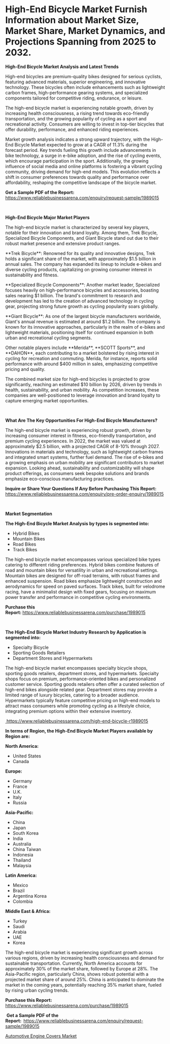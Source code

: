 <p><h1>High-End Bicycle Market Furnish Information about Market Size, Market Share, Market Dynamics, and Projections Spanning from 2025 to 2032.</h1></p><p><strong>High-End Bicycle Market Analysis and Latest Trends</strong></p>
<p><p>High-end bicycles are premium-quality bikes designed for serious cyclists, featuring advanced materials, superior engineering, and innovative technology. These bicycles often include enhancements such as lightweight carbon frames, high-performance gearing systems, and specialized components tailored for competitive riding, endurance, or leisure.</p><p>The high-end bicycle market is experiencing notable growth, driven by increasing health consciousness, a rising trend towards eco-friendly transportation, and the growing popularity of cycling as a sport and recreational activity. Consumers are willing to invest in top-tier bicycles that offer durability, performance, and enhanced riding experiences. </p><p>Market growth analysis indicates a strong upward trajectory, with the High-End Bicycle Market expected to grow at a CAGR of 11.3% during the forecast period. Key trends fueling this growth include advancements in bike technology, a surge in e-bike adoption, and the rise of cycling events, which encourage participation in the sport. Additionally, the growing influence of social media and online platforms is fostering a vibrant cycling community, driving demand for high-end models. This evolution reflects a shift in consumer preferences towards quality and performance over affordability, reshaping the competitive landscape of the bicycle market.</p></p>
<p><strong>Get a Sample PDF of the Report:&nbsp;</strong> <a href="https://www.reliablebusinessarena.com/enquiry/request-sample/1989015?utm_campaign=3041&utm_medium=2&utm_source=Github&utm_content=ia&utm_term=31032025&utm_id=high-end-bicycle">https://www.reliablebusinessarena.com/enquiry/request-sample/1989015</a></p>
<p>&nbsp;</p>
<p><strong>High-End Bicycle Major Market Players</strong></p>
<p><p>The high-end bicycle market is characterized by several key players, notable for their innovation and brand loyalty. Among them, Trek Bicycle, Specialized Bicycle Components, and Giant Bicycle stand out due to their robust market presence and extensive product ranges.</p><p>**Trek Bicycle**: Renowned for its quality and innovative designs, Trek holds a significant share of the market, with approximately $1.5 billion in annual sales. The company has expanded its lineup to include e-bikes and diverse cycling products, capitalizing on growing consumer interest in sustainability and fitness.</p><p>**Specialized Bicycle Components**: Another market leader, Specialized focuses heavily on high-performance bicycles and accessories, boasting sales nearing $1 billion. The brand's commitment to research and development has led to the creation of advanced technology in cycling gear, projecting strong future growth as cycling popularity soars globally.</p><p>**Giant Bicycle**: As one of the largest bicycle manufacturers worldwide, Giant's annual revenue is estimated at around $1.2 billion. The company is known for its innovative approaches, particularly in the realm of e-bikes and lightweight materials, positioning itself for continued expansion in both urban and recreational cycling segments.</p><p>Other notable players include **Merida**, **SCOTT Sports**, and **DAHON**, each contributing to a market bolstered by rising interest in cycling for recreation and commuting. Merida, for instance, reports solid performance with around $400 million in sales, emphasizing competitive pricing and quality.</p><p>The combined market size for high-end bicycles is projected to grow significantly, reaching an estimated $10 billion by 2026, driven by trends in health, sustainability, and urban mobility. As competition increases, these companies are well-positioned to leverage innovation and brand loyalty to capture emerging market opportunities.</p></p>
<p>&nbsp;</p>
<p><strong>What Are The Key Opportunities For High-End Bicycle Manufacturers?</strong></p>
<p><p>The high-end bicycle market is experiencing robust growth, driven by increasing consumer interest in fitness, eco-friendly transportation, and premium cycling experiences. In 2022, the market was valued at approximately $2.5 billion, with a projected CAGR of 8-10% through 2027. Innovations in materials and technology, such as lightweight carbon frames and integrated smart systems, further fuel demand. The rise of e-bikes and a growing emphasis on urban mobility are significant contributors to market expansion. Looking ahead, sustainability and customizability will shape product offerings, as consumers seek bespoke solutions and brands emphasize eco-conscious manufacturing practices.</p></p>
<p><strong>Inquire or Share Your Questions If Any Before Purchasing This Report:</strong> <a href="https://www.reliablebusinessarena.com/enquiry/pre-order-enquiry/1989015?utm_campaign=3041&utm_medium=2&utm_source=Github&utm_content=ia&utm_term=31032025&utm_id=high-end-bicycle">https://www.reliablebusinessarena.com/enquiry/pre-order-enquiry/1989015</a></p>
<p>&nbsp;</p>
<p><strong>Market Segmentation</strong></p>
<p><strong>The High-End Bicycle Market Analysis by types is segmented into:</strong></p>
<p><ul><li>Hybrid Bikes</li><li>Mountain Bikes</li><li>Road Bikes</li><li>Track Bikes</li></ul></p>
<p><p>The high-end bicycle market encompasses various specialized bike types catering to different riding preferences. Hybrid bikes combine features of road and mountain bikes for versatility in urban and recreational settings. Mountain bikes are designed for off-road terrains, with robust frames and enhanced suspension. Road bikes emphasize lightweight construction and aerodynamics for speed on paved surfaces. Track bikes, built for velodrome racing, have a minimalist design with fixed gears, focusing on maximum power transfer and performance in competitive cycling environments.</p></p>
<p><strong>Purchase this Report:&nbsp;</strong><a href="https://www.reliablebusinessarena.com/purchase/1989015?utm_campaign=3041&utm_medium=2&utm_source=Github&utm_content=ia&utm_term=31032025&utm_id=high-end-bicycle">https://www.reliablebusinessarena.com/purchase/1989015</a></p>
<p>&nbsp;</p>
<p><strong>The High-End Bicycle Market Industry Research by Application is segmented into:</strong></p>
<p><ul><li>Specialty Bicycle</li><li>Sporting Goods Retailers</li><li>Department Stores and Hypermarkets</li></ul></p>
<p><p>The high-end bicycle market encompasses specialty bicycle shops, sporting goods retailers, department stores, and hypermarkets. Specialty shops focus on premium, performance-oriented bikes and personalized customer service. Sporting goods retailers often offer a curated selection of high-end bikes alongside related gear. Department stores may provide a limited range of luxury bicycles, catering to a broader audience. Hypermarkets typically feature competitive pricing on high-end models to attract mass consumers while promoting cycling as a lifestyle choice, integrating premium options within their extensive inventory.</p></p>
<p><a href="https://www.reliablebusinessarena.com/high-end-bicycle-r1989015?utm_campaign=3041&utm_medium=2&utm_source=Github&utm_content=ia&utm_term=31032025&utm_id=high-end-bicycle">&nbsp;https://www.reliablebusinessarena.com/high-end-bicycle-r1989015</a></p>
<p><strong>In terms of Region, the High-End Bicycle Market Players available by Region are:</strong></p>
<p>
    <p> <strong> North America: </strong>
        <ul>
            <li>United States</li>
            <li>Canada</li>
        </ul>
        </p> 
    <p> <strong> Europe: </strong>
        <ul>
            <li>Germany</li>
            <li>France</li>
            <li>U.K.</li>
            <li>Italy</li>
            <li>Russia</li>
        </ul>
        </p> 
    <p> <strong> Asia-Pacific: </strong>
        <ul>
            <li>China</li>
            <li>Japan</li>
            <li>South Korea</li>
            <li>India</li>
            <li>Australia</li>
            <li>China Taiwan</li>
            <li>Indonesia</li>
            <li>Thailand</li>
            <li>Malaysia</li>
        </ul>
        </p> 
    <p> <strong> Latin America: </strong>
        <ul>
            <li>Mexico</li>
            <li>Brazil</li>
            <li>Argentina Korea</li>
            <li>Colombia</li>
        </ul>
        </p> 
    <p> <strong> Middle East & Africa: </strong>
        <ul>
            <li>Turkey</li>
            <li>Saudi</li>
            <li>Arabia</li>
            <li>UAE</li>
            <li>Korea</li>
        </ul>
    </p>
    </p>
<p><p>The high-end bicycle market is experiencing significant growth across various regions, driven by increasing health consciousness and demand for sustainable transportation. Currently, North America accounts for approximately 30% of the market share, followed by Europe at 28%. The Asia-Pacific region, particularly China, shows robust potential with a projected market share of around 25%. China is anticipated to dominate the market in the coming years, potentially reaching 35% market share, fueled by rising urban cycling trends.</p></p>
<p><strong>Purchase this Report: </strong><a href="https://www.reliablebusinessarena.com/purchase/1989015?utm_campaign=3041&utm_medium=2&utm_source=Github&utm_content=ia&utm_term=31032025&utm_id=high-end-bicycle">https://www.reliablebusinessarena.com/purchase/1989015</a></p>
<p>&nbsp;<strong>Get a Sample PDF of the Report:&nbsp;&nbsp;</strong><a href="https://www.reliablebusinessarena.com/enquiry/request-sample/1989015?utm_campaign=3041&utm_medium=2&utm_source=Github&utm_content=ia&utm_term=31032025&utm_id=high-end-bicycle">https://www.reliablebusinessarena.com/enquiry/request-sample/1989015</a></p>
<p><strong></strong></p>
<p><p><a href="https://github.com/rianttegang/Market-Research-Report-List-1/blob/main/automotive-engine-covers-market.md?utm_campaign=3041&utm_medium=2&utm_source=Github&utm_content=ia&utm_term=31032025&utm_id=high-end-bicycle">Automotive Engine Covers Market</a></p></p>